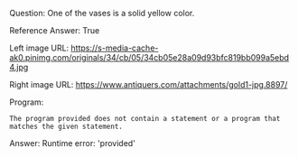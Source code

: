 Question: One of the vases is a solid yellow color.

Reference Answer: True

Left image URL: https://s-media-cache-ak0.pinimg.com/originals/34/cb/05/34cb05e28a09d93bfc819bb099a5ebd4.jpg

Right image URL: https://www.antiquers.com/attachments/gold1-jpg.8897/

Program:

```
The program provided does not contain a statement or a program that matches the given statement.
```
Answer: Runtime error: 'provided'

